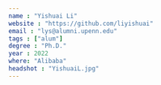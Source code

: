 ```yaml
---
name : "Yishuai Li"
website : "https://github.com/liyishuai"
email : "lys@alumni.upenn.edu"
tags : ["alum"]
degree : "Ph.D."
year : 2022
where: "Alibaba"
headshot : "YishuaiL.jpg"
---
```

